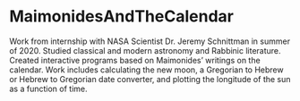 # MaimonidesAndTheCalendar
Work from internship with NASA Scientist Dr. Jeremy Schnittman in summer of 2020. Studied classical and modern astronomy and Rabbinic literature. Created interactive programs based on Maimonides’ writings on the calendar. Work includes calculating the new moon, a Gregorian to Hebrew or Hebrew to Gregorian date converter, and plotting the longitude of the sun as a function of time.
